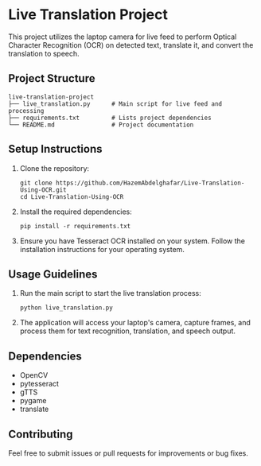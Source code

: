 # Live Translation Project

This project utilizes the laptop camera for live feed to perform Optical Character Recognition (OCR) on detected text, translate it, and convert the translation to speech.

## Project Structure

```
live-translation-project
├── live_translation.py      # Main script for live feed and processing
├── requirements.txt         # Lists project dependencies
└── README.md                # Project documentation
```

## Setup Instructions

1. Clone the repository:
   ```
   git clone https://github.com/HazemAbdelghafar/Live-Translation-Using-OCR.git
   cd Live-Translation-Using-OCR
   ```

2. Install the required dependencies:
   ```
   pip install -r requirements.txt
   ```

3. Ensure you have Tesseract OCR installed on your system. Follow the installation instructions for your operating system.

## Usage Guidelines

1. Run the main script to start the live translation process:
   ```
   python live_translation.py
   ```

2. The application will access your laptop's camera, capture frames, and process them for text recognition, translation, and speech output.

## Dependencies

- OpenCV
- pytesseract
- gTTS
- pygame
- translate

## Contributing

Feel free to submit issues or pull requests for improvements or bug fixes.